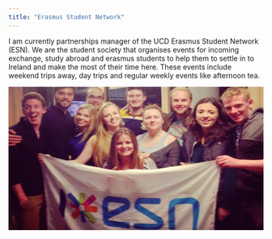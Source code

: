 ```yaml
---
title: "Erasmus Student Network"
---
```


I am currently partnerships manager of the UCD Erasmus Student Network (ESN).
We are the student society that organises events for incoming exchange, study
abroad and erasmus students to help them to settle in to Ireland and make the most
of their time here. These events include weekend trips away, day trips and regular 
weekly events like afternoon tea.

![Erasmus Student Network](assets/img/work/proj-8/thumb.jpg)